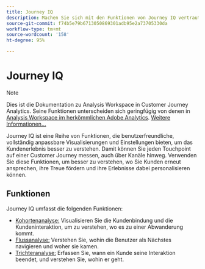 ```yaml
---
title: Journey IQ
description: Machen Sie sich mit den Funktionen von Journey IQ vertraut, einer Reihe von Funktionen, die Bestandteil von Adobe Analytics sind.
source-git-commit: f74b5e79b6713050869301adb95e2a73705330da
workflow-type: tm+mt
source-wordcount: '158'
ht-degree: 95%

---
```



# Journey IQ

>[!NOTE]
>
>Dies ist die Dokumentation zu Analysis Workspace in Customer Journey Analytics. Seine Funktionen unterscheiden sich geringfügig von denen in [Analysis Workspace im herkömmlichen Adobe Analytics](https://experienceleague.adobe.com/docs/analytics/analyze/analysis-workspace/home.html). [Weitere Informationen...](/help/getting-started/cja-aa.md)

Journey IQ ist eine Reihe von Funktionen, die benutzerfreundliche, vollständig anpassbare Visualisierungen und Einstellungen bieten, um das Kundenerlebnis besser zu verstehen. Damit können Sie jeden Touchpoint auf einer Customer Journey messen, auch über Kanäle hinweg. Verwenden Sie diese Funktionen, um besser zu verstehen, wo Sie Kunden erneut ansprechen, ihre Treue fördern und ihre Erlebnisse dabei personalisieren können.

## Funktionen

Journey IQ umfasst die folgenden Funktionen:

* [Kohortenanalyse:](visualizations/cohort-table/cohort-analysis.md) Visualisieren Sie die Kundenbindung und die Kundeninteraktion, um zu verstehen, wo es zu einer Abwanderung kommt.
* [Flussanalyse:](visualizations/c-flow/flow.md) Verstehen Sie, wohin die Benutzer als Nächstes navigieren und woher sie kamen.
* [Trichteranalyse:](visualizations/fallout/fallout-flow.md) Erfassen Sie, wann ein Kunde seine Interaktion beendet, und verstehen Sie, wohin er geht.

